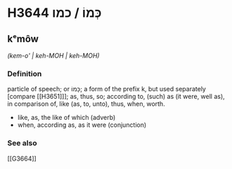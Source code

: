 # H3644 כְּמוֹ / כמו

## kᵉmôw

_(kem-o' | keh-MOH | keh-MOH)_

### Definition

particle of speech; or כָּמוֹ; a form of the prefix k, but used separately [compare [[H3651]]]; as, thus, so; according to, (such) as (it were, well as), in comparison of, like (as, to, unto), thus, when, worth.

- like, as, the like of which (adverb)
- when, according as, as it were (conjunction)
### See also

[[G3664]]

